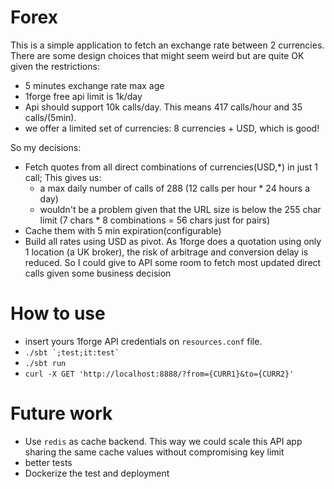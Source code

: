 Forex
===============
This is a simple application to fetch an exchange rate between 2 currencies. There are some design choices that might 
seem weird but are quite OK given the restrictions:
- 5 minutes exchange rate max age
- 1forge free api limit is 1k/day
- Api should support 10k calls/day. This means 417 calls/hour and 35 calls/(5min).
- we offer a limited set of currencies: 8 currencies + USD, which is good!

So my decisions:

* Fetch quotes from all direct combinations of currencies(USD,*) in just 1 call; This gives us:
  * a max daily number of calls of 288 (12 calls per hour * 24 hours a day)
  * wouldn't be a problem given that the URL size is below the 255 char limit (7 chars * 8 combinations = 56 chars just 
  for pairs)
* Cache them with 5 min expiration(configurable)
* Build all rates using USD as pivot. As 1forge does a quotation using only 1 location (a UK broker), the risk of 
arbitrage and conversion delay is reduced. So I could give to API some room to fetch most updated direct calls given 
some business decision

How to use
=============
- insert yours 1forge API credentials on `resources.conf` file.
- ```./sbt `;test;it:test` ```
- `./sbt run`
- `curl -X GET 'http://localhost:8888/?from={CURR1}&to={CURR2}'`
   
Future work
===============
- Use `redis` as cache backend. This way we could scale this API app sharing the same cache values without compromising 
key limit
- better tests
- Dockerize the test and deployment